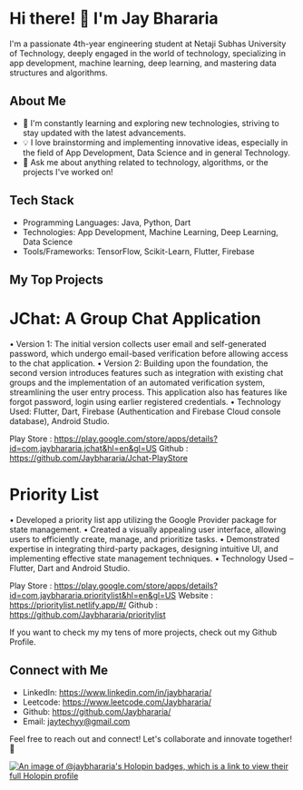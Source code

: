 # Hi there! 👋 I'm Jay Bhararia

I'm a passionate 4th-year engineering student at Netaji Subhas University of Technology, deeply engaged in the world of technology, specializing in app development, machine learning, deep learning, and mastering data structures and algorithms.

## About Me

- 🌱 I'm constantly learning and exploring new technologies, striving to stay updated with the latest advancements.
- 💡 I love brainstorming and implementing innovative ideas, especially in the field of App Development, Data Science and in general Technology.
- 💬 Ask me about anything related to technology, algorithms, or the projects I've worked on!

## Tech Stack

- Programming Languages: Java, Python, Dart
- Technologies:  App Development, Machine Learning, Deep Learning, Data Science
- Tools/Frameworks: TensorFlow, Scikit-Learn, Flutter, Firebase

## My Top Projects

# JChat: A Group Chat Application
•	Version 1: The initial version collects user email and self-generated password, which undergo email-based verification before allowing access to the chat application.
•	Version 2: Building upon the foundation, the second version introduces features such as integration with existing chat groups and the implementation of an automated verification system, streamlining the user entry process. This application also has features like forgot password, login using earlier registered credentials.
•	Technology Used: Flutter, Dart, Firebase (Authentication and Firebase Cloud console database), Android Studio.

Play Store : https://play.google.com/store/apps/details?id=com.jaybhararia.jchat&hl=en&gl=US
Github : https://github.com/Jaybhararia/Jchat-PlayStore

# Priority List
•	Developed a priority list app utilizing the Google Provider package for state management.
•	Created a visually appealing user interface, allowing users to efficiently create, manage, and prioritize tasks.
•	Demonstrated expertise in integrating third-party packages, designing intuitive UI, and implementing effective state management techniques.
•	Technology Used – Flutter, Dart and Android Studio.

Play Store : https://play.google.com/store/apps/details?id=com.jaybhararia.prioritylist&hl=en&gl=US
Website : https://prioritylist.netlify.app/#/
Github : https://github.com/Jaybhararia/prioritylist

If you want to check my my tens of more projects, check out my Github Profile.

## Connect with Me

- LinkedIn: https://www.linkedin.com/in/jaybhararia/
- Leetcode: https://www.leetcode.com/Jaybhararia/
- Github: https://github.com/Jaybhararia/
- Email: jaytechyy@gmail.com

Feel free to reach out and connect! Let's collaborate and innovate together! 🚀


[![An image of @jaybhararia's Holopin badges, which is a link to view their full Holopin profile](https://holopin.me/jaybhararia)](https://holopin.io/@jaybhararia)
